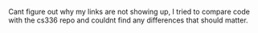 Cant figure out why my links are not showing up, I tried to compare code with the cs336 repo and couldnt find any differences that should matter.